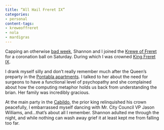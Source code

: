 ```yaml
---
title: “All Hail Freret IX”
categories:
- personal
content-tags:
- kreweoffreret
- nola
- mardigras
---
```


Capping an otherwise [bad week](/weeks/2394/), Shannon and I joined the [Krewe of Freret](https://www.kreweoffreret.org/) for a coronation ball on Saturday. During which I was crowned [King Freret IX](https://mardigrasguide.com/royalty/).
<!-- https://web.archive.org/web/20200129203243/http://www.mardigrasguide.com/royalty/ -->
<!-- https://www.kreweoffreret.org/royal-court-1 -->

I drank myself silly and don’t really remember much after the Queen’s preparty in the [Pontabla apartments](https://en.wikipedia.org/wiki/Pontalba_Buildings). I talked to her about the need for surgeons to have a functional level of psychopathy and she complained about how the computing metaphor holds us back from understanding the brian. Her family was incredibly gracious.

At the main party in the [Cabildo](https://louisianastatemuseum.org/museum/cabildo), the prior king relinquished his crown peacefully, I embarrassed myself dancing with Mr. City Council VP Jason Williams, and…that’s about all I remember. Shannon adulted me through the night, and while nothing can wash away grief it at least kept me from falling too far.